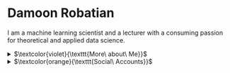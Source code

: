 # Damoon Robatian
I am a machine learning scientist and a lecturer with a consuming passion for theoretical and applied data science. 

<details><summary>$\textcolor{violet}{\texttt{More\ about\ Me}}$</summary>
<p>

```
- I hold a PhD dedicated to reliable learning from incomplete data.
- I have contributed to data projects across several fields, including healthcare management, financial 
  technologies, telecommunications, and scheduling.
- I code in Python, R, and SQL.
- I authored an online machine learning course for McGill School of Continuing Studies (McGill SCS).
- I have been teaching at McGill SCS since 2018. 
- I authored peer-reviewed journal and conference papers.
```
</p>
</details>


<details><summary>$\textcolor{orange}{\texttt{Social\ Accounts}}$</summary>
<p>

[![LinkedIn](https://github.com/damoonrobatian/damoonrobatian/blob/b0b0d1188e6f594e5afb28807a5fba9975b6d515/logos/linkedin_glow.png)](https://linkedin.com/in/damoon-robatian/)

<img src="https://github.com/damoonrobatian/damoonrobatian/blob/b0b0d1188e6f594e5afb28807a5fba9975b6d515/logos/linkedin_glow.png" width=100 height=100>
```
```
</p>
</details>

